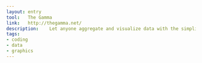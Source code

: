 ```yaml
---
layout: entry
tool:	The Gamma
link:	http://thegamma.net/
description:	Let anyone aggregate and visualize data with the simplicity of spread­sheet tools, but produce repro­ducible source code making the analysis fully transparent and open
tags:
- coding
- data
- graphics
---
```

